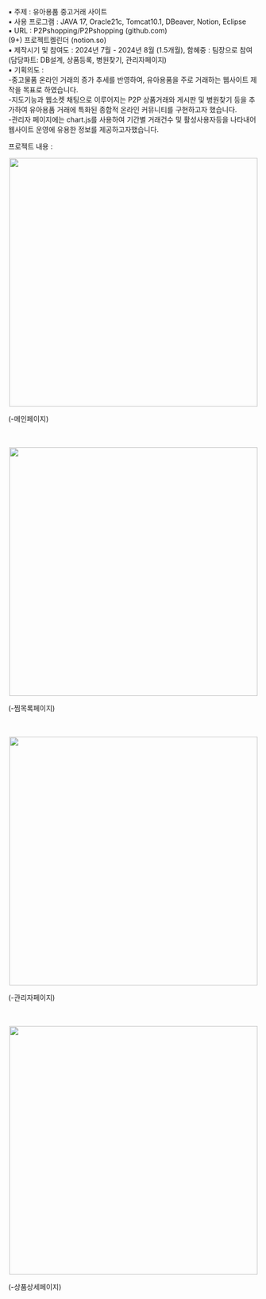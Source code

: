 ▪ 주제 : 유아용품 중고거래 사이트<br>
▪ 사용 프로그램 :  JAVA 17, Oracle21c, Tomcat10.1, DBeaver, Notion, Eclipse<br>
▪ URL : P2Pshopping/P2Pshopping (github.com)<br>
(9+) 프로젝트켈린더 (notion.so)<br>
▪ 제작시기 및 참여도 : 2024년 7월 - 2024년 8월 (1.5개월), 
  함혜중 : 팀장으로 참여(담당파트: DB설계, 상품등록, 병원찾기, 관리자페이지)<br>
▪ 기획의도 :<br> 
-중고물품 온라인 거래의 증가 추세를 반영하여, 유아용품을 주로 거래하는 웹사이트 제작을 목표로 하였습니다.<br> 
-지도기능과 웹소켓 채팅으로 이루어지는 P2P 상품거래와 게시판 및 병원찾기 등을 추가하여 유아용품 거래에 특화된 종합적 온라인 커뮤니티를 구현하고자 했습니다.<br> 
-관리자 페이지에는 chart.js를 사용하여 기간별 거래건수 및 활성사용자등을 나타내어 웹사이트 운영에 유용한 정보를 제공하고자했습니다.<br>

프로젝트 내용 :
<p align="center">
  <img width="500" src="https://github.com/user-attachments/assets/d961ca31-b386-495d-8c97-a420657ab0af">
</p>
(-메인페이지)<br>
<br><br>


<p align="center">
  <img width="500" src="https://github.com/user-attachments/assets/96b44e4c-e36a-476e-b360-47f3bbeeff72">
</p>
(-찜목록페이지)<br>
<br><br>


<p align="center">
  <img width="500" src="https://github.com/user-attachments/assets/624e4087-7ec8-4081-b7d7-a852b4f538ca">
</p>
(-관리자페이지)<br>
<br><br>


<p align="center">
  <img width="500" src="https://github.com/user-attachments/assets/db3c6386-b222-47dc-9b85-b0dd7f0135f1">
</p>
(-상품상세페이지)<br>
<br><br>
